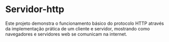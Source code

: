 # Servidor-http
Este projeto demonstra o funcionamento básico do protocolo HTTP através da implementação prática de um cliente e servidor, mostrando como navegadores e servidores web se comunicam na internet.
